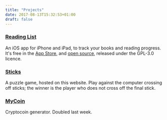 ```yaml
---
title: "Projects"
date: 2017-08-13T15:32:53+01:00
draft: false
---
```


### [Reading List](https://readinglist.app)

An iOS app for iPhone and iPad, to track your books and reading progress. It's free in the [App Store](https://itunes.apple.com/us/app/reading-list-a-book-tracking-log/id1217139955?mt=8), and [open source](https://github.com/AndrewBennet/readinglist), released under the GPL-3.0 licence.

### [Sticks](../sticks)

A puzzle game, hosted on this website. Play against the computer crossing off sticks; the winner is the player who does not cross off the final stick.


### [MyCoin](../coins.html)

Cryptocoin generator. Doubled last week.
